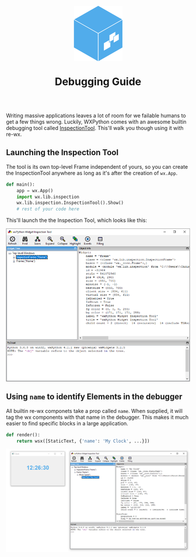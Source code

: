 
<p align="center">
  <img src="https://github.com/chriskiehl/re-wx-images/raw/images/logo/icon-large.png" align=center >
</p>

<h1 align="center">Debugging Guide</h1>
<br/><br/>


Writing massive applications leaves a lot of room for we failable humans to get a few things wrong. Luckily, WXPython comes with an awesome builtin debugging tool called [InspectionTool](https://www.wxpython.org/Phoenix/docs/html/wx.lib.mixins.inspection.html). This'll walk you though using it with re-wx. 

## Launching the Inspection Tool 

The tool is its own top-level Frame independent of yours, so you can create the InspectionTool anywhere as long as it's after the creation of `wx.App`. 

```python
def main(): 
    app = wx.App()
    import wx.lib.inspection
    wx.lib.inspection.InspectionTool().Show()
    # rest of your code here
```

This'll launch the the Inspection Tool, which looks like this: 

<p align="center">
  <img src="https://github.com/chriskiehl/re-wx-images/raw/images/docs/debugging/inspector.png" align=center >
</p>

## Using `name` to identify Elements in the debugger

All builtin re-wx componets take a prop called `name`. When supplied, it will tag the wx components with that name in the debugger. This makes it much easier to find specific blocks in a large application. 

```python
def render():
    return wsx([StaticText, {'name': 'My Clock', ...}])
```


<p align="center">
  <img src="https://github.com/chriskiehl/re-wx-images/raw/images/docs/debugging/named-components.png" align=center >
</p>




